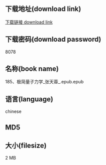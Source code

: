 ## 下载地址(download link)
[下载链接 download link](https://voluble-croquembouche-d321dc.netlify.app/?s=185%E3%80%81%E6%9E%81%E7%AE%80%E9%87%8F%E5%AD%90%E5%8A%9B%E5%AD%A6_%E5%BC%A0%E5%A4%A9%E8%93%89_.epub)

## 下载密码(download password)
8078

## 名称(book name)
185、极简量子力学_张天蓉_.epub.epub

## 语言(language)
chinese

## MD5


## 大小(filesize)
2 MB
